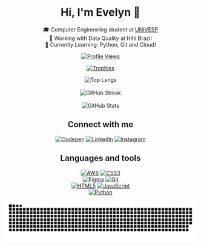 # <div align="center">Hi, I'm Evelyn 👋</div>

<div align="center">
🎓 Computer Engineering student at <a href="https://www.univesp.br/" target="_blank">UNIVESP</a> <br> 
💼 Working with Data Quality at Hilti Brazil  <br> 
🌱 Currently Learning: Python, Git and Cloud!
</div>

<div align="center">

[![Profile Views](https://komarev.com/ghpvc/?username=ivineri&label=👩‍💻%20Profile%20views&color=A239EA&style=flat&labelColor=1A1A2E)](https://github.com/ivineri)

</div>

<div align="center">

[![Trophies](https://github-profile-trophy.vercel.app/?username=ivineri&theme=discord&row=1&column=7&margin-w=8&title-color=FF2D75&icon-color=00D1FF&border-color=A239EA)](https://github.com/ryo-ma/github-profile-trophy)

</div>

<div align="center">
  <!-- Top Languages -->
  <img src="https://github-readme-stats.vercel.app/api/top-langs/?username=ivineri&layout=compact&bg_color=1A1A2E&border_color=A239EA&title_color=FF2D75&text_color=E0E0E0&icon_color=00D1FF" alt="Top Langs" />
  <br><br>

  <!-- Streak Stats -->
  <img src="https://streak-stats.demolab.com/?user=ivineri&theme=transparent&background=1A1A2E&border=A239EA&dates=E0E0E0&ring=FF2D75&fire=00D1FF&currStreakLabel=FF2D75" alt="GitHub Streak" />
  <br><br>

  <!-- GitHub Stats -->
  <img src="https://github-readme-stats.vercel.app/api?username=ivineri&theme=transparent&bg_color=1A1A2E&border_color=A239EA&show_icons=true&icon_color=00D1FF&title_color=FF2D75&text_color=E0E0E0" alt="GitHub Stats" />
</div>


## <div align="center">Connect with me</div>

<div align="center">

[![Codepen](https://img.shields.io/badge/Codepen-evelyn--neri-000000?style=for-the-badge&logo=codepen)](https://linkedin.com/in/evelyn-neri-24e102005/)
[![LinkedIn](https://img.shields.io/badge/LinkedIn-0077B5?style=for-the-badge&logo=linkedin&logoColor=white)](https://linkedin.com/in/evelyn-neri-24e102005)
[![Instagram](https://img.shields.io/badge/-Instagram-%23E4405F?style=for-the-badge&logo=instagram&logoColor=white)](https://www.instagram.com/ivi_neri_/)


</div>

## <div align="center">Languages and tools</div>

<div align="center">

[![AWS](https://img.shields.io/badge/AWS-232F3E?style=for-the-badge&logo=amazon-aws&logoColor=FF9900)](https://aws.amazon.com)
[![CSS3](https://img.shields.io/badge/CSS3-1572B6?style=for-the-badge&logo=css3&logoColor=white)](https://www.w3schools.com/css/)  
[![Figma](https://img.shields.io/badge/Figma-F24E1E?style=for-the-badge&logo=figma&logoColor=white)](https://www.figma.com/)
[![Git](https://img.shields.io/badge/Git-F05032?style=for-the-badge&logo=git&logoColor=white)](https://git-scm.com/)  
[![HTML5](https://img.shields.io/badge/HTML5-E34F26?style=for-the-badge&logo=html5&logoColor=white)](https://www.w3.org/html/)
[![JavaScript](https://img.shields.io/badge/JavaScript-F7DF1E?style=for-the-badge&logo=javascript&logoColor=black)](https://developer.mozilla.org/en-US/docs/Web/JavaScript)  
[![Python](https://img.shields.io/badge/Python-3776AB?style=for-the-badge&logo=python&logoColor=white)](https://www.python.org)

</div>

<div align="center">
<picture>
  <source media="(prefers-color-scheme: dark)" srcset="https://raw.githubusercontent.com/AecioJose/AecioJose/output/github-contribution-grid-snake-dark.svg">
  <source media="(prefers-color-scheme: light)" srcset="https://raw.githubusercontent.com/AecioJose/AecioJose/output/github-contribution-grid-snake.svg">
  <img alt="github contribution grid snake animation" src="https://raw.githubusercontent.com/AecioJose/AecioJose/output/github-contribution-grid-snake.svg">
</picture>
</div>
